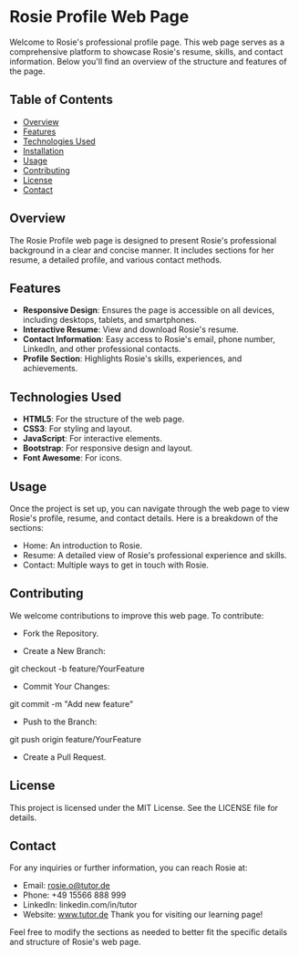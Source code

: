 # Rosie Profile Web Page

Welcome to Rosie's professional profile page. This web page serves as a comprehensive platform to showcase Rosie's resume, skills, and contact information. Below you'll find an overview of the structure and features of the page.

## Table of Contents

- [Overview](#overview)
- [Features](#features)
- [Technologies Used](#technologies-used)
- [Installation](#installation)
- [Usage](#usage)
- [Contributing](#contributing)
- [License](#license)
- [Contact](#contact)

## Overview

The Rosie Profile web page is designed to present Rosie's professional background in a clear and concise manner. It includes sections for her resume, a detailed profile, and various contact methods.

## Features

- **Responsive Design**: Ensures the page is accessible on all devices, including desktops, tablets, and smartphones.
- **Interactive Resume**: View and download Rosie's resume.
- **Contact Information**: Easy access to Rosie's email, phone number, LinkedIn, and other professional contacts.
- **Profile Section**: Highlights Rosie's skills, experiences, and achievements.

## Technologies Used

- **HTML5**: For the structure of the web page.
- **CSS3**: For styling and layout.
- **JavaScript**: For interactive elements.
- **Bootstrap**: For responsive design and layout.
- **Font Awesome**: For icons.

## Usage 

Once the project is set up, you can navigate through the web page to view Rosie's profile, resume, and contact details. Here is a breakdown of the sections:

  - Home: An introduction to Rosie.
  - Resume: A detailed view of Rosie's professional experience and skills.
  - Contact: Multiple ways to get in touch with Rosie.
## Contributing
We welcome contributions to improve this web page. To contribute:

  - Fork the Repository.

  - Create a New Branch:

  git checkout -b feature/YourFeature

  - Commit Your Changes:

  git commit -m "Add new feature"

  - Push to the Branch:

  git push origin feature/YourFeature

  - Create a Pull Request.

## License
This project is licensed under the MIT License. See the LICENSE file for details.

## Contact
For any inquiries or further information, you can reach Rosie at:

  - Email: rosie.o@tutor.de
  - Phone: +49 15566 888 999
  - LinkedIn: linkedin.com/in/tutor
  - Website: www.tutor.de
Thank you for visiting our learning page!


Feel free to modify the sections as needed to better fit the specific details and structure of Rosie's web page.

